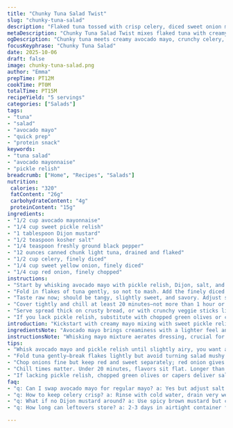 ```yaml
---
title: "Chunky Tuna Salad Twist"
slug: "chunky-tuna-salad"
description: "Flaked tuna tossed with crisp celery, diced sweet onion mix, and a creamy binder. Mayo swapped out for avocado mayo, tamed with sweet pickle relish and a kick of mustard. Salt and pepper balance it all. Chill to let flavors marry, texture settles. Serve on toasted bread, crackers, or veggie sticks. High-fat content from avocado mayo; protein-packed with subtle crunch and snap from fresh veggies. Easy to mix, quick to prep, forgiving if you miss pickles or mustard, improvise with what’s on hand."
metaDescription: "Chunky Tuna Salad Twist mixes flaked tuna with creamy avocado mayo, crisp celery, onions, and tangy pickle relish; chill to marry flavors, serve on bread or sticks."
ogDescription: "Chunky tuna meets creamy avocado mayo, crunchy celery, and sharp onions; quick to prep, chill to fuse flavors, great on toast or crunchy veggie sticks."
focusKeyphrase: "Chunky Tuna Salad"
date: 2025-10-06
draft: false
image: chunky-tuna-salad.png
author: "Emma"
prepTime: PT12M
cookTime: PT0M
totalTime: PT15M
recipeYield: "5 servings"
categories: ["Salads"]
tags:
- "tuna"
- "salad"
- "avocado mayo"
- "quick prep"
- "protein snack"
keywords:
- "tuna salad"
- "avocado mayonnaise"
- "pickle relish"
breadcrumb: ["Home", "Recipes", "Salads"]
nutrition: 
 calories: "320"
 fatContent: "26g"
 carbohydrateContent: "4g"
 proteinContent: "15g"
ingredients:
- "1/2 cup avocado mayonnaise"
- "1/4 cup sweet pickle relish"
- "1 tablespoon Dijon mustard"
- "1/2 teaspoon kosher salt"
- "1/4 teaspoon freshly ground black pepper"
- "12 ounces canned chunk light tuna, drained and flaked"
- "1/2 cup celery, finely diced"
- "1/4 cup sweet yellow onion, finely diced"
- "1/4 cup red onion, finely chopped"
instructions:
- "Start by whisking avocado mayo with pickle relish, Dijon, salt, and pepper in a small bowl. Watch it thicken smoothly, no lumps. Whisk long enough to get a bit airy—that’s key to light texture."
- "Fold in flakes of tuna gently, so not to mash. Add the finely diced celery, then the yellow and red onions. The goal is even distribution without smearing flavors into one thick paste."
- "Taste raw now; should be tangy, slightly sweet, and savory. Adjust salt or more mustard if flat."
- "Cover tightly and chill at least 20 minutes—not more than 1 hour or celery loses snap. The chill lets flavors meld and dressing firm up just right, so it clings well to tuna rather than pooling."
- "Serve spread thick on crusty bread, or with crunchy veggie sticks like carrots or cucumbers. Crackers work too, but avoid sogginess; add dill if you want a fresh twist."
- "If you lack pickle relish, substitute with chopped green olives or capers for briny pop. No Dijon? Use yellow mustard but cut back on quantity by half."
introduction: "Kickstart with creamy mayo mixing with sweet pickle relish—sounds simple but timing and texture matter. Took a few tries switching mayo types before avocado mayo nailed the rich but less heavy vibe. The ooh and ahh crunch from warming celery, and that sharp red onion snap hits after chilling just right. Not a messy glue like some tuna salads I’ve had—each bite lets tuna shine amid little bursts of savory-sweet tang. Hate mush? Dice veggies fine but don’t overdo. The secret is folding gently. Don’t rush the chill either, patience pays off. No mustard? I’ve swapped for prepared horseradish once, added a sneaky heat punch."
ingredientsNote: "Avocado mayo brings creaminess with a lighter feel and healthy fats. Regular mayo or Greek yogurt can do in a pinch but adjust seasoning since they vary in tang and thickness. Pickle relish introduces moisture and sweetness; if you don’t have it, green olives chopped finely or capers add a salt-brine hit. Mustard binds flavors; Dijon is sharp and smooth but spicy brown or even a dab of prepared horseradish makes a fiery substitute. Celery needs to be crisp; soggy celery ruins the crunchy texture contrast, rinse under cold water and drain well. Two kinds of onions split pungency versus sweet, balancing the bite—a neat trick I've kept after trying single onion salad disasters. Kosher salt is preferred for clean saltiness, avoid iodized if possible to keep flavor pure. Black pepper freshly ground sharpens aroma. Tuna chunk light canned in water is best for solid flakes without excess oiliness."
instructionsNote: "Whisking mayo mixture aerates dressing, crucial for fluffy coating instead of dense paste. Diligently breaking lumps here pays off for texture. Folding tuna flakes gently—avoid harsh stirring that smashes fish chunks into mush; you want intact fibers for mouthfeel. Introducing diced celery before onions helps prevent overmixing sticky bits. Taste mid-step means adjusting acidity and seasoning before chilling; salt balances fishy notes but too much dulls. Chill time lets flavors marry; skip or shorten and salad tastes flat and textures blend wrong. Watch celery crunch texture during chill—overchilling floods the salad from veggie water. Serving straight on toasted bread works best for texture contrast; soggy white bread kills it. Alternatives like crackers or veggies need firm surfaces; soft bread soaks salad liquid too fast. If mustard unavailable, use half amount of spicy brown and add a squeeze of vinegar to retain tang. This method learned from trial and error—low acidity or poor binder means watery salad, too much mustard overwhelms fish."
tips:
- "Whisk avocado mayo and pickle relish until slightly airy, you want a light coating, not dense paste. Watch texture carefully. Lumps ruin coating. Long whisk adds fluff but don’t overdo or dressing separates."
- "Fold tuna gently—break flakes lightly but avoid turning salad mushy. Intact chunks provide better mouthfeel. Add celery before onions, celery’s crisp, so better to mix it in first to avoid stringy mixes."
- "Chop onions fine but keep red and sweet separately; red onion gives sharp kick, sweet onion soft balance. Tried single onion once, ended flat. Combined onions hit just right with layered sharpness."
- "Chill times matter. Under 20 minutes, flavors sit flat. Longer than one hour, celery goes limp, releases water which weakens crunch and makes salad watery. Watch carefully, test by pinching celery after 30 mins."
- "If lacking pickle relish, chopped green olives or capers deliver salt and tang in close ways. No Dijon? Brown mustard or prepared horseradish fill in but reduce quantities to avoid overpowering fish."
faq:
- "q: Can I swap avocado mayo for regular mayo? a: Yes but adjust salt and acidity. Regular mayo thicker, less tang. Greek yogurt works too but thinner, watch dressing texture. Season more with relish or mustard if swapping."
- "q: How to keep celery crisp? a: Rinse with cold water, drain very well. Chill salad max one hour. Too long softens celery and excess liquid seeps into mix. Fresh celery always better, limp celery ruins crunch contrast."
- "q: What if no Dijon mustard around? a: Use spicy brown mustard but cut quantity in half. Horseradish prepped paste works as stab of heat alternative. Skip mustard—salad less binding, might get watery faster; add splash vinegar if skipping."
- "q: How long can leftovers store? a: 2-3 days in airtight container fridge. Texture softens after first day, especially celery. Stir before serving; add fresh diced onion or celery if salad seems tired. Avoid freezing - ruins texture."

---
```

